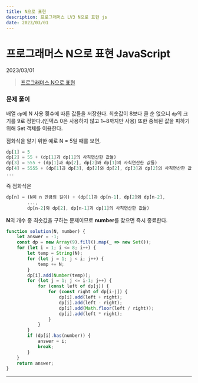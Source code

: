 ```yaml
---
title: N으로 표현
description: 프로그래머스 LV3 N으로 표현 js 
date: 2023/03/01
---
```


# 프로그래머스 N으로 표현 JavaScript
<div class="flex justify-end text-sm">2023/03/01</div>

> <a href="https://school.programmers.co.kr/learn/courses/30/lessons/42895" target="_blank" class="font-bold">프로그래머스 N으로 표현</a>

### 문제 풀이
배열 `dp`에 N 사용 횟수에 따른 값들을 저장한다. 
최솟값이 8보다 클 순 없으니 `dp`의 크기를 9로 정한다.(인덱스 0은 사용하지 않고 1~8까지만 사용) 또한 중복된 값을 피하기 위해 Set 객체를 이용한다.  

점화식을 알기 위한 예로 N = 5일 때를 보면,
```js  
dp[1] = 5
dp[2] = 55 + (dp[1]과 dp[1]의 사칙연산한 값들)
dp[3] = 555 + (dp[1]과 dp[2], dp[2]와 dp[1]의 사칙연산한 값들)
dp[4] = 5555 + (dp[1]과 dp[3], dp[2]와 dp[2], dp[3]과 dp[2]의 사칙연산한 값들)
...
```
    
즉 점화식은
```js
dp[n] = (N이 n 만큼의 길이) + (dp[1]과 dp[n-1], dp[2]와 dp[n-2], 
        ...,
        dp[n-2]와 dp[2], dp[n-1]과 dp[1]의 사칙연산한 값들)
```

**N**의 개수 중 최솟값을 구하는 문제이므로 **number**를 찾으면 즉시 종료한다. 
```js
function solution(N, number) {
    let answer = -1;
    const dp = new Array(9).fill().map(_ => new Set());
    for (let i = 1; i <= 8; i++) {
        let temp = String(N);
        for (let j = 1; j < i; j++) {
            temp += N;
        }
        dp[i].add(Number(temp));
        for (let j = 1; j <= i-1; j++) {
            for (const left of dp[j]) {
                for (const right of dp[i-j]) {
                    dp[i].add(left + right);
                    dp[i].add(left - right);
                    dp[i].add(Math.floor(left / right));
                    dp[i].add(left * right);
                }
            }
        }
        if (dp[i].has(number)) {
            answer = i;
            break;
        }
    }
    return answer;
}
```

---